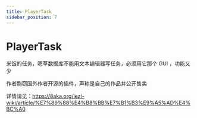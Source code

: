 ```yaml
---
title: PlayerTask
sidebar_position: 7
---
```


# PlayerTask

米饭的任务，嗯草数据库不能用文本编辑器写任务，必须用它那个 GUI ，功能又少

作者剽窃国外作者开源的插件，声称是自己的作品并公开售卖

详情请见：https://8aka.org/lezi-wiki/article/%E7%89%88%E4%B8%BB%E7%B1%B3%E9%A5%AD%E4%BC%A0
